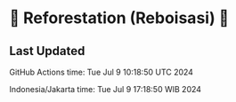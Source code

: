 
# 🌳 Reforestation (Reboisasi) 🌲

## Last Updated

GitHub Actions time: Tue Jul  9 10:18:50 UTC 2024

Indonesia/Jakarta time: Tue Jul  9 17:18:50 WIB 2024
